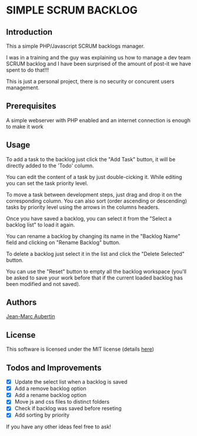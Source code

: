 # SIMPLE SCRUM BACKLOG

## Introduction

This a simple PHP/Javascript SCRUM backlogs manager.

I was in a training and the guy was explaining us how to manage a dev team SCRUM backlog and I have been surprised of the amount of post-it we have spent to do that!!!

This is just a personal project, there is no security or concurent users management.

## Prerequisites

A simple webserver with PHP enabled and an internet connection is enough to make it work

## Usage
To add a task to the backlog just click the "Add Task" button, it will be directly added to the 'Todo' column.

You can edit the content of a task by just double-cicking it.
While editing you can set the task priority level.

To move a task between development steps, just drag and drop it on the corresponding column.
You can also sort (order ascending or descending) tasks by priority level using the arrows in the columns headers.

Once you have saved a backlog, you can select it from the "Select a backlog list" to load it again.

You can rename a backlog by changing its name in the "Backlog Name" field and clicking on "Rename Backlog" button.

To delete a backlog just select it in the list and click the "Delete Selected" button.

You can use the "Reset" button to empty all the backlog workspace (you'll be asked to save your work before that if the current loaded backlog has been modified and not saved).

## Authors

[Jean-Marc Aubertin](https://github.com/jmwfr)

## License

This software is licensed under the MIT license (details [here](LICENSE.md))

## Todos and Improvements

* [x] Update the select list when a backlog is saved
* [x] Add a remove backlog option
* [x] Add a rename backlog option
* [x] Move js and css files to distinct folders
* [x] Check if backlog was saved before reseting
* [x] Add sorting by priority

If you have any other ideas feel free to ask!   